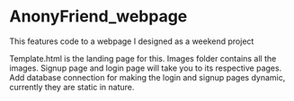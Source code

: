 # AnonyFriend_webpage
This features code to a webpage I designed as a weekend project

Template.html is the landing page for this.
Images folder contains all the images.
Signup page and login page will take you to its respective pages.
Add database connection for making the login and signup pages dynamic, currently they are static in nature.
